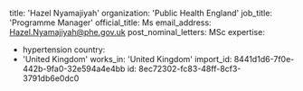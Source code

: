title: 'Hazel Nyamajiyah'
organization: 'Public Health England'
job_title: 'Programme Manager'
official_title: Ms
email_address: Hazel.Nyamajiyah@phe.gov.uk
post_nominal_letters: MSc
expertise:
  - hypertension
country:
  - 'United Kingdom'
works_in: 'United Kingdom'
import_id: 8441d1d6-7f0e-442b-9fa0-32e594a4e4bb
id: 8ec72302-fc83-48ff-8cf3-3791db6e0dc0
